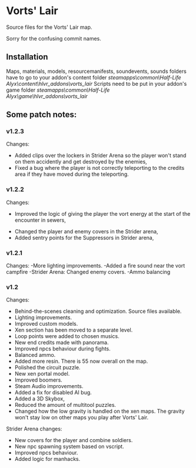 # Vorts' Lair
Source files for the Vorts' Lair map.

Sorry for the confusing commit names.

## Installation
Maps, materials, models, resourcemanifests, soundevents, sounds folders have to go to your addon's content folder *steamapps\common\Half-Life Alyx\content\hlvr_addons\vorts_lair*
Scripts need to be put in your addon's game folder *steamapps\common\Half-Life Alyx\game\hlvr_addons\vorts_lair*

## Some patch notes:

### v1.2.3
Changes:
+ Added clips over the lockers in Strider Arena so the player won't stand on them accidently and get destroyed by the enemies,
+ Fixed a bug where the player is not correctly teleporting to the credits area if they have moved during the teleporting.

### v1.2.2
Changes:
+ Improved the logic of giving the player the vort energy at the start of the encounter in sewers,
- Changed the player and enemy covers in the Strider arena,
- Added sentry points for the Suppressors in Strider arena,

### v1.2.1
Changes:
-More lighting improvements.
-Added a fire sound near the vort campfire
-Strider Arena: Changed enemy covers.
-Ammo balancing

### v1.2
Changes:
- Behind-the-scenes cleaning and optimization. Source files available.
- Lighting improvements.
- Improved custom models.
- Xen section has been moved to a separate level.
- Loop points were added to chosen musics.
- New end credits made with panorama.
- Improved npcs behaviour during fights.
- Balanced ammo.
- Added more resin. There is 55 now overall on the map.
- Polished the circuit puzzle.
- New xen portal model.
- Improved boomers.
- Steam Audio improvements.
- Added a fix for disabled AI bug.
- Added a 3D Skybox,
- Reduced the amount of multitool puzzles.
- Changed how the low gravity is handled on the xen maps. The gravity won't stay low on other maps you play after Vorts' Lair.

Strider Arena changes:
- New covers for the player and combine soldiers.
- New npc spawning system based on vscript.
- Improved npcs behaviour.
- Added logic for manhacks.
